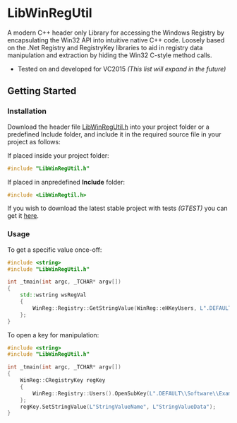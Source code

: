 # LibWinRegUtil
A modern C++ header only Library for accessing the Windows Registry by encapsulating the Win32 API into intuitive native C++ code. Loosely based on the .Net Registry and RegistryKey libraries to aid in registry data manipulation and extraction by hiding the Win32 C-style method calls.
* Tested on and developed for VC2015 *(This list will expand in the future)*


## Getting Started
### Installation
Download the header file [LibWinRegUtil.h](https://github.com/ossewawiel/LibWinRegUtil/releases/download/0.1/LibWinRegUtil.h) into your project folder or a predefined Include folder, and include it in the required source file in your project as follows:

If placed inside your project folder:
```cpp
#include "LibWinRegUtil.h"
```
If placed in anpredefined **Include** folder:
```cpp
#include <LibWinRegtil.h>
```

If you wish to download the latest stable project with tests *(GTEST)* you can get it [here](https://github.com/ossewawiel/LibWinRegUtil/releases/tag/0.1).

### Usage

To get a specific value once-off:
```cpp
#include <string>
#include "LibWinRegUtil.h"

int _tmain(int argc, _TCHAR* argv[])
{
    std::wstring wsRegVal
    { 
        WinReg::Registry::GetStringValue(WinReg::eHKeyUsers, L".DEFAULT\\Software\\ExampleApp", L"ExampleStringValue") 
    };
}
```
To open a key for manipulation:
```cpp
#include <string>
#include "LibWinRegUtil.h"

int _tmain(int argc, _TCHAR* argv[])
{
    WinReg::CRegistryKey regKey
    { 
        WinReg::Registry::Users().OpenSubKey(L".DEFAULT\\Software\\ExampleApp", WinReg::eRegAccessRights::eAccessKeyAllAccess)
    };
    regKey.SetStringValue(L"StringValueName", L"StringValueData");
}
```

